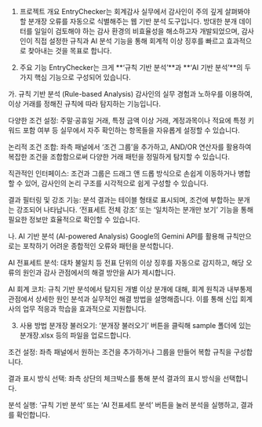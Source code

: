1. 프로젝트 개요
EntryChecker는 회계감사 실무에서 감사인이 주의 깊게 살펴봐야 할 분개장 오류를 자동으로 식별해주는 웹 기반 분석 도구입니다.
방대한 분개 데이터를 일일이 검토해야 하는 감사 환경의 비효율성을 해소하고자 개발되었으며, 감사인이 직접 설정한 규칙과 AI 분석 기능을 통해 회계적 이상 징후를 빠르고 효과적으로 찾아내는 것을 목표로 합니다.

2. 주요 기능
EntryChecker는 크게 **‘규칙 기반 분석’**과 **‘AI 기반 분석’**의 두 가지 핵심 기능으로 구성되어 있습니다.

가. 규칙 기반 분석 (Rule-based Analysis)
감사인의 실무 경험과 노하우를 이용하여, 이상 거래를 정해진 규칙에 따라 탐지하는 기능입니다.

다양한 조건 설정: 주말·공휴일 거래, 특정 금액 이상 거래, 계정과목이나 적요에 특정 키워드 포함 여부 등 실무에서 자주 확인하는 항목들을 자유롭게 설정할 수 있습니다.

논리적 조건 조합: 좌측 패널에서 ‘조건 그룹’을 추가하고, AND/OR 연산자를 활용하여 복잡한 조건을 조합함으로써 다양한 거래 패턴을 정밀하게 탐지할 수 있습니다.

직관적인 인터페이스: 조건과 그룹은 드래그 앤 드롭 방식으로 손쉽게 이동하거나 병합할 수 있어, 감사인의 논리 구조를 시각적으로 쉽게 구성할 수 있습니다.

결과 필터링 및 강조 기능: 분석 결과는 테이블 형태로 표시되며, 조건에 부합하는 분개는 강조되어 나타납니다. ‘전표세트 전체 강조’ 또는 ‘일치하는 분개만 보기’ 기능을 통해 필요한 정보만 효율적으로 확인할 수 있습니다.

나. AI 기반 분석 (AI-powered Analysis)
Google의 Gemini API를 활용해 규칙만으로는 포착하기 어려운 종합적인 오류와 패턴을 분석합니다.

AI 전표세트 분석: 대차 불일치 등 전표 단위의 이상 징후를 자동으로 감지하고, 해당 오류의 원인과 감사 관점에서의 해결 방안을 AI가 제시합니다.

AI 회계 코치: 규칙 기반 분석에서 탐지된 개별 이상 분개에 대해, 회계 원칙과 내부통제 관점에서 상세한 원인 분석과 실무적인 해결 방법을 설명해줍니다. 이를 통해 신입 회계사의 업무 적응과 학습을 효과적으로 지원합니다.

3. 사용 방법
분개장 불러오기: ‘분개장 불러오기’ 버튼을 클릭해 sample 폴더에 있는 분개장.xlsx 등의 파일을 업로드합니다.

조건 설정: 좌측 패널에서 원하는 조건을 추가하거나 그룹을 만들어 복합 규칙을 구성합니다.

결과 표시 방식 선택: 좌측 상단의 체크박스를 통해 분석 결과의 표시 방식을 선택합니다.

분석 실행: ‘규칙 기반 분석’ 또는 ‘AI 전표세트 분석’ 버튼을 눌러 분석을 실행하고, 결과를 확인합니다.